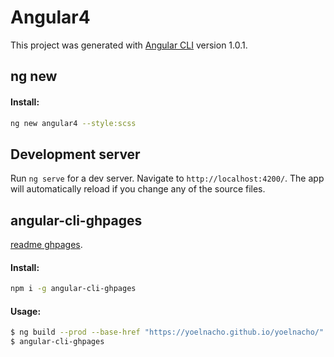 # Angular4

This project was generated with [Angular CLI](https://github.com/angular/angular-cli) version 1.0.1.

## ng new

#### Install:
```sh
ng new angular4 --style:scss
```

## Development server

Run `ng serve` for a dev server. Navigate to `http://localhost:4200/`. The app will automatically reload if you change any of the source files.

## angular-cli-ghpages
[readme ghpages](https://runkit.com/npm/angular-cli-ghpages).
#### Install:
```sh
npm i -g angular-cli-ghpages
```
#### Usage:
```sh
$ ng build --prod --base-href "https://yoelnacho.github.io/yoelnacho/"
$ angular-cli-ghpages
```
